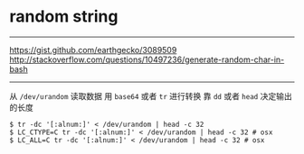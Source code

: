 # random string

---

https://gist.github.com/earthgecko/3089509
http://stackoverflow.com/questions/10497236/generate-random-char-in-bash

---

从 `/dev/urandom` 读取数据
用 `base64` 或者 `tr` 进行转换
靠 `dd` 或者 `head` 决定输出的长度

```
$ tr -dc '[:alnum:]' < /dev/urandom | head -c 32
$ LC_CTYPE=C tr -dc '[:alnum:]' < /dev/urandom | head -c 32 # osx
$ LC_ALL=C tr -dc '[:alnum:]' < /dev/urandom | head -c 32 # osx
```
